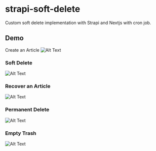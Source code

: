# strapi-soft-delete
Custom soft delete implementation with Strapi and Nextjs with cron job.

## Demo 
Create an Article
![Alt Text](https://media.giphy.com/media/v1.Y2lkPTc5MGI3NjExMTh2bDY4bHdnNTU1OHN2dWlrM2pkc2w1aGM1NTFzcGVwajd2M3I4YiZlcD12MV9pbnRlcm5hbF9naWZfYnlfaWQmY3Q9Zw/VdMFNrpk9q8IGSCXmI/giphy.gif)


### Soft Delete
![Alt Text](https://media.giphy.com/media/v1.Y2lkPTc5MGI3NjExNGwweTV3aTIwemlyd3lqZ3pvZzNvYnQ3NXh6dHhsNXF6ZTE4N3ZsZCZlcD12MV9pbnRlcm5hbF9naWZfYnlfaWQmY3Q9Zw/n5RVdbIlpjrxtLKF58/giphy.gif)

### Recover an Article
![Alt Text](https://media.giphy.com/media/v1.Y2lkPTc5MGI3NjExZWFsemhjYXpoMGQwNnUzM2w3ZzhhZHZlMDAweHppdWxhMjN4dW96dCZlcD12MV9pbnRlcm5hbF9naWZfYnlfaWQmY3Q9Zw/gtrFdPr3wW6Nf5VgLq/giphy.gif)

### Permanent Delete
![Alt Text](https://media.giphy.com/media/v1.Y2lkPTc5MGI3NjExOWJuNjQ5eWswdmdtdDZmbHFvNXRrYTF5eTB4cHoyZmx4eTJyMmx0OSZlcD12MV9pbnRlcm5hbF9naWZfYnlfaWQmY3Q9Zw/LNauzkSsbuASdty0VM/giphy.gif)

### Empty Trash
![Alt Text](https://media.giphy.com/media/v1.Y2lkPTc5MGI3NjExeWZ0cGhkajh2azhxcW03cjlkcDJ6Nzc4N3Z5Ymh4dm02dTNoYzh3dCZlcD12MV9pbnRlcm5hbF9naWZfYnlfaWQmY3Q9Zw/yP3AlqedOINA9mXQFT/giphy.gif)